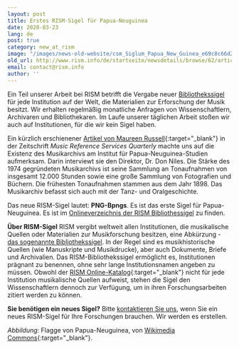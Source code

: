 ```yaml
---
layout: post
title: Erstes RISM-Sigel für Papua-Neuguinea
date: 2020-03-23
lang: de
post: true
category: new_at_rism
image: "/images/news-old-website/csm_Siglum_Papua_New_Guinea_e69c8c66d2.png"
old_url: http://www.rism.info/de/startseite/newsdetails/browse/62/article/64/first-rism-siglum-for-papua-new-guinea.html
email: contact@rism.info
author: ''
---
```


Ein Teil unserer Arbeit bei RISM betrifft die Vergabe neuer [Bibliothekssigel](/community/sigla.html) für jede Institution auf der Welt, die Materialien zur Erforschung der Musik besitzt. Wir erhalten regelmäßig monatliche Anfragen von Wissenschaftlern, Archivaren und Bibliothekaren. Im Laufe unserer täglichen Arbeit stoßen wir auch auf Institutionen, für die wir kein Sigel haben.

Ein kürzlich erschienener [Artikel von Maureen Russell](https://www.tandfonline.com/doi/full/10.1080/10588167.2019.1668129){:target="_blank"} in der Zeitschrift _Music Reference Services Quarterly_ machte uns auf die Existenz des Musikarchivs am Institut für Papua-Neuguinea-Studien aufmerksam. Darin interviewt sie den Direktor, Dr. Don Niles. Die Stärke des 1974 gegründeten Musikarchivs ist seine Sammlung an Tonaufnahmen von insgesamt 12.000 Stunden sowie eine große Sammlung von Fotografien und Büchern. Die frühesten Tonaufnahmen stammen aus dem Jahr 1898. Das Musikarchiv befasst sich auch mit der Tanz- und Oralgeschichte.

Das neue RISM-Sigel lautet: **PNG-Bpngs**. Es ist das erste Sigel für Papua-Neuguinea. Es ist im [Onlineverzeichnis der RISM Bibliothessigel](/community/sigla.html) zu finden.

**Über RISM-Sigel**
RISM vergibt weltweit allen Institutionen, die musikalische Quellen oder Materialien zur Musikforschung besitzen, eine Abkürzung - [das sogenannte Bibliothekssigel](/community/sigla/about.html). In der Regel sind es musikhistorische Quellen (wie Manuskripte und Musikdrucke), aber auch Dokumente, Briefe und Archivalien. Das RISM-Bibliothekssigel ermöglicht es, Institutionen prägnant zu benennen, ohne sehr lange Institutionsnamen angeben zu müssen. Obwohl der [RISM Online-Katalog](https://opac.rism.info/){:target="_blank"} nicht für jede Institution musikalische Quellen aufweist, stehen die Sigel den Wissenschaftlern dennoch zur Verfügung, um in ihren Forschungsarbeiten zitiert werden zu können.

**Sie benötigen ein neues Sigel?**
Bitte [kontaktieren Sie uns](mailto:contact@rism.info), wenn Sie ein neues RISM-Sigel für Ihre Forschungen brauchen. Wir werden es erstellen.


_Abbildung_: Flagge von Papua-Neuguinea, von [Wikimedia Commons](https://commons.wikimedia.org/wiki/File:Flag_of_Papua_New_Guinea.svg){:target="_blank"}.

